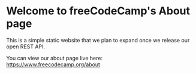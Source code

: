 # Welcome to freeCodeCamp's About page

This is a simple static website that we plan to expand once we release our open REST API.

You can view our about page live here: https://www.freecodecamp.org/about

